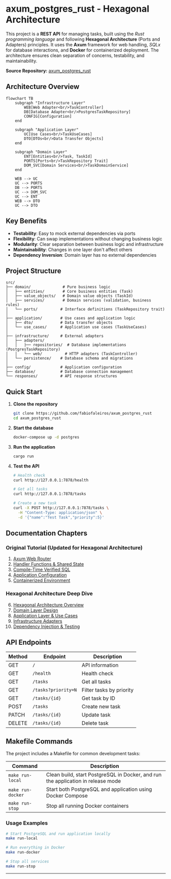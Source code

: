 # axum_postgres_rust - Hexagonal Architecture

This project is a **REST API** for managing tasks, built using the *Rust programming language* and following **Hexagonal Architecture** (Ports and Adapters) principles. It uses the **Axum** framework for web handling, *SQLx* for database interactions, and **Docker** for containerized deployment. The architecture ensures clean separation of concerns, testability, and maintainability.

**Source Repository:** [axum_postgres_rust](https://github.com/fabiofaleiros/axum_postgres_rust)

## Architecture Overview

```mermaid
flowchart TB
    subgraph "Infrastructure Layer"
        WEB[Web Adapter<br/>TaskController]
        DB[Database Adapter<br/>PostgresTaskRepository]
        CONFIG[Configuration]
    end
    
    subgraph "Application Layer"
        UC[Use Cases<br/>TaskUseCases]
        DTO[DTOs<br/>Data Transfer Objects]
    end
    
    subgraph "Domain Layer"
        ENT[Entities<br/>Task, TaskId]
        PORTS[Ports<br/>TaskRepository Trait]
        DOM_SVC[Domain Services<br/>TaskDomainService]
    end
    
    WEB --> UC
    UC --> PORTS
    DB --> PORTS
    UC --> DOM_SVC
    UC --> ENT
    WEB --> DTO
    UC --> DTO
```

## Key Benefits

- **Testability**: Easy to mock external dependencies via ports
- **Flexibility**: Can swap implementations without changing business logic  
- **Modularity**: Clear separation between business logic and infrastructure
- **Maintainability**: Changes in one layer don't affect others
- **Dependency Inversion**: Domain layer has no external dependencies

## Project Structure

```
src/
├── domain/              # Pure business logic
│   ├── entities/        # Core business entities (Task)
│   ├── value_objects/   # Domain value objects (TaskId)
│   ├── services/        # Domain services (validation, business rules)
│   └── ports/          # Interface definitions (TaskRepository trait)
│
├── application/        # Use cases and application logic
│   ├── dto/            # Data transfer objects
│   └── use_cases/      # Application use cases (TaskUseCases)
│
├── infrastructure/     # External adapters
│   ├── adapters/
│   │   ├── repositories/  # Database implementations (PostgresTaskRepository)
│   │   └── web/          # HTTP adapters (TaskController)
│   └── persistence/    # Database schema and migrations
│
├── config/             # Application configuration
├── database/           # Database connection management
└── responses/          # API response structures
```

## Quick Start

1. **Clone the repository**
   ```bash
   git clone https://github.com/fabiofaleiros/axum_postgres_rust
   cd axum_postgres_rust
   ```

2. **Start the database**
   ```bash
   docker-compose up -d postgres
   ```

3. **Run the application**
   ```bash
   cargo run
   ```

4. **Test the API**
   ```bash
   # Health check
   curl http://127.0.0.1:7878/health
   
   # Get all tasks
   curl http://127.0.0.1:7878/tasks
   
   # Create a new task
   curl -X POST http://127.0.0.1:7878/tasks \
     -H "Content-Type: application/json" \
     -d '{"name":"Test Task","priority":5}'
   ```

## Documentation Chapters

### Original Tutorial (Updated for Hexagonal Architecture)
1. [Axum Web Router](docs/01_axum_web_router.md)
2. [Handler Functions & Shared State](docs/02_handler_functions___shared_state.md)
3. [Compile-Time Verified SQL](docs/03_compile_time_verified_sql.md)
4. [Application Configuration](docs/04_application_configuration.md)
5. [Containerized Environment](docs/05_containerized_environment.md)

### Hexagonal Architecture Deep Dive
6. [Hexagonal Architecture Overview](docs/06_hexagonal_architecture.md)
7. [Domain Layer Design](docs/07_domain_layer.md)
8. [Application Layer & Use Cases](docs/08_application_layer.md)
9. [Infrastructure Adapters](docs/09_infrastructure_adapters.md)
10. [Dependency Injection & Testing](docs/10_dependency_injection_testing.md)

## API Endpoints

| Method | Endpoint | Description |
|--------|----------|-------------|
| GET | `/` | API information |
| GET | `/health` | Health check |
| GET | `/tasks` | Get all tasks |
| GET | `/tasks?priority=N` | Filter tasks by priority |
| GET | `/tasks/{id}` | Get task by ID |
| POST | `/tasks` | Create new task |
| PATCH | `/tasks/{id}` | Update task |
| DELETE | `/tasks/{id}` | Delete task |

## Makefile Commands

The project includes a Makefile for common development tasks:

| Command | Description |
|---------|-------------|
| `make run-local` | Clean build, start PostgreSQL in Docker, and run the application in release mode |
| `make run-docker` | Start both PostgreSQL and application using Docker Compose |
| `make run-stop` | Stop all running Docker containers |

### Usage Examples

```bash
# Start PostgreSQL and run application locally
make run-local

# Run everything in Docker
make run-docker

# Stop all services
make run-stop
```

---

